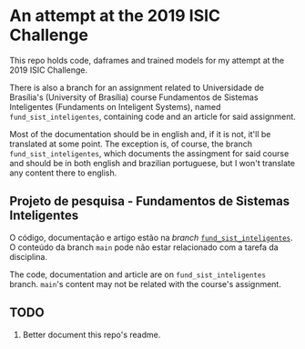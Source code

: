 # An attempt at the 2019 ISIC Challenge
This repo holds code, daframes and trained models for my attempt at the 2019 ISIC Challenge.

There is also a branch for an assignment related to Universidade de Brasília's (University of Brasília) course Fundamentos de Sistemas Inteligentes (Fundaments on Inteligent Systems), named `fund_sist_inteligentes`, containing code and an article for said assignment.

Most of the documentation should be in english and, if it is not, it'll be translated at some point. The exception is, of course, the branch `fund_sist_inteligentes`, which documents the assingment for said course and should be in both english and brazilian portuguese, but I won't translate any content there to english.

## Projeto de pesquisa - Fundamentos de Sistemas Inteligentes
O código, documentação e artigo estão na *branch* [`fund_sist_inteligentes`](https://github.com/PeterTowers/skinLesion/tree/fund_sist_inteligentes). O conteúdo da branch `main` pode não estar relacionado com a tarefa da disciplina.

The code, documentation and article are on `fund_sist_inteligentes` branch. `main`'s content may not be related with the course's assignment.

## TODO
1. Better document this repo's readme.
